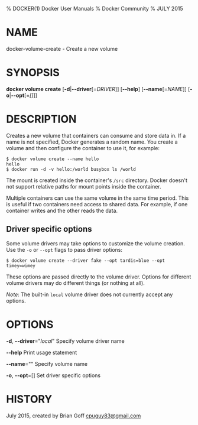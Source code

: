 % DOCKER(1) Docker User Manuals
% Docker Community
% JULY 2015
# NAME
docker-volume-create - Create a new volume

# SYNOPSIS
**docker volume create**
[**-d**|**--driver**[=*DRIVER*]]
[**--help**]
[**--name**[=*NAME*]]
[**-o**|**--opt**[=*[]*]]

# DESCRIPTION

Creates a new volume that containers can consume and store data in. If a name is not specified, Docker generates a random name. You create a volume and then configure the container to use it, for example:

  ```
  $ docker volume create --name hello
  hello
  $ docker run -d -v hello:/world busybox ls /world
  ```

The mount is created inside the container's `/src` directory. Docker doesn't not support relative paths for mount points inside the container. 

Multiple containers can use the same volume in the same time period. This is useful if two containers need access to shared data. For example, if one container writes and the other reads the data.

## Driver specific options

Some volume drivers may take options to customize the volume creation. Use the `-o` or `--opt` flags to pass driver options:

  ```
  $ docker volume create --driver fake --opt tardis=blue --opt timey=wimey
  ```

These options are passed directly to the volume driver. Options for
different volume drivers may do different things (or nothing at all).

*Note*: The built-in `local` volume driver does not currently accept any options.

# OPTIONS
**-d**, **--driver**="*local*"
  Specify volume driver name

**--help**
  Print usage statement

**--name**=""
  Specify volume name

**-o**, **--opt**=[]
  Set driver specific options

# HISTORY
July 2015, created by Brian Goff <cpuguy83@gmail.com>
